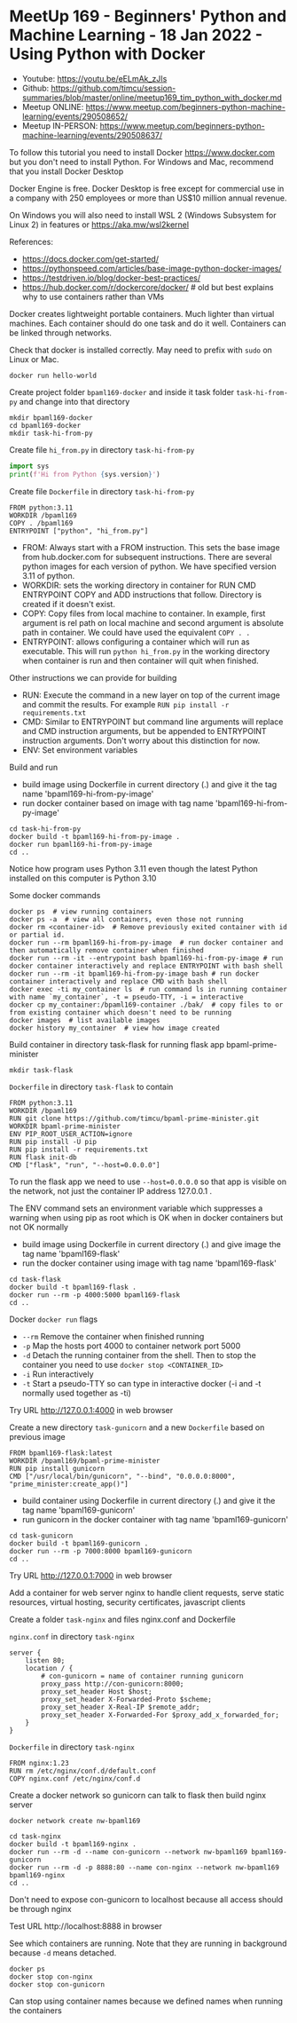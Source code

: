 # MeetUp 169 - Beginners' Python and Machine Learning - 18 Jan 2022 - Using Python with Docker

- Youtube: https://youtu.be/eELmAk_zJIs
- Github: https://github.com/timcu/session-summaries/blob/master/online/meetup169_tim_python_with_docker.md
- Meetup ONLINE: https://www.meetup.com/beginners-python-machine-learning/events/290508652/
- Meetup IN-PERSON: https://www.meetup.com/beginners-python-machine-learning/events/290508637/

To follow this tutorial you need to install Docker https://www.docker.com but you don't need to install Python. 
For Windows and Mac, recommend that you install Docker Desktop

Docker Engine is free. Docker Desktop is free except for commercial use in a company with 250 employees or more than US$10 million annual revenue.

On Windows you will also need to install WSL 2 (Windows Subsystem for Linux 2) in features or https://aka.mw/wsl2kernel 

References:
- https://docs.docker.com/get-started/
- https://pythonspeed.com/articles/base-image-python-docker-images/
- https://testdriven.io/blog/docker-best-practices/
- https://hub.docker.com/r/dockercore/docker/  # old but best explains why to use containers rather than VMs

Docker creates lightweight portable containers. Much lighter than virtual machines. Each container should do one task and do it well. Containers can be linked through networks.

Check that docker is installed correctly. May need to prefix with `sudo` on Linux or Mac.
```shell
docker run hello-world
```

Create project folder `bpaml169-docker` and inside it task folder `task-hi-from-py` and change into that directory
```shell
mkdir bpaml169-docker
cd bpaml169-docker
mkdir task-hi-from-py
```

Create file `hi_from.py` in directory `task-hi-from-py`
```python
import sys
print(f'Hi from Python {sys.version}')
```

Create file `Dockerfile` in directory `task-hi-from-py`
```text
FROM python:3.11
WORKDIR /bpaml169
COPY . /bpaml169
ENTRYPOINT ["python", "hi_from.py"]
```

- FROM: Always start with a FROM instruction. This sets the base image from hub.docker.com for subsequent instructions. There are several python images for each version of python. We have specified version 3.11 of python.
- WORKDIR: sets the working directory in container for RUN CMD ENTRYPOINT COPY and ADD instructions that follow. Directory is created if it doesn't exist.
- COPY: Copy files from local machine to container. In example, first argument is rel path on local machine and second argument is absolute path in container. We could have used the equivalent `COPY . .`
- ENTRYPOINT: allows configuring a container which will run as executable. This will run `python hi_from.py` in the working directory when container is run and then container will quit when finished.

Other instructions we can provide for building

- RUN: Execute the command in a new layer on top of the current image and commit the results. For example `RUN pip install -r requirements.txt`
- CMD: Similar to ENTRYPOINT but command line arguments will replace and CMD instruction arguments, but be appended to ENTRYPOINT instruction arguments. Don't worry about this distinction for now.
- ENV: Set environment variables

Build and run
- build image using Dockerfile in current directory (.) and give it the tag name 'bpaml169-hi-from-py-image'
- run docker container based on image with tag name 'bpaml169-hi-from-py-image'
```shell
cd task-hi-from-py
docker build -t bpaml169-hi-from-py-image .
docker run bpaml169-hi-from-py-image
cd ..
```

Notice how program uses Python 3.11 even though the latest Python installed on this computer is Python 3.10 

Some docker commands
```shell
docker ps  # view running containers
docker ps -a  # view all containers, even those not running
docker rm <container-id>  # Remove previously exited container with id or partial id.
docker run --rm bpaml169-hi-from-py-image  # run docker container and then automatically remove container when finished
docker run --rm -it --entrypoint bash bpaml169-hi-from-py-image # run docker container interactively and replace ENTRYPOINT with bash shell 
docker run --rm -it bpaml169-hi-from-py-image bash # run docker container interactively and replace CMD with bash shell 
docker exec -ti my_container ls  # run command ls in running container with name `my_container`, -t = pseudo-TTY, -i = interactive
docker cp my_container:/bpaml169-container ./bak/  # copy files to or from existing container which doesn't need to be running
docker images  # list available images
docker history my_container  # view how image created
```

Build container in directory task-flask for running flask app bpaml-prime-minister
```shell
mkdir task-flask
```

`Dockerfile` in directory `task-flask` to contain
```text
FROM python:3.11
WORKDIR /bpaml169
RUN git clone https://github.com/timcu/bpaml-prime-minister.git
WORKDIR bpaml-prime-minister
ENV PIP_ROOT_USER_ACTION=ignore
RUN pip install -U pip
RUN pip install -r requirements.txt
RUN flask init-db
CMD ["flask", "run", "--host=0.0.0.0"]
```

To run the flask app we need to use `--host=0.0.0.0` so that app is visible on the network, not just the container IP address 127.0.0.1 .

The ENV command sets an environment variable which suppresses a warning when using pip as root which is OK when in docker containers but not OK normally

- build image using Dockerfile in current directory (.) and give image the tag name 'bpaml169-flask'
- run the docker container using image with tag name 'bpaml169-flask'
```shell
cd task-flask
docker build -t bpaml169-flask .
docker run --rm -p 4000:5000 bpaml169-flask
cd ..
```

Docker `docker run` flags
- `--rm` Remove the container when finished running
- `-p` Map the hosts port 4000 to container network port 5000
- `-d` Detach the running container from the shell. Then to stop the container you need to use `docker stop <CONTAINER_ID>`
- `-i` Run interactively
- `-t` Start a pseudo-TTY so can type in interactive docker (-i and -t normally used together as -ti)

Try URL http://127.0.0.1:4000 in web browser

Create a new directory `task-gunicorn` and a new `Dockerfile` based on previous image
```text
FROM bpaml169-flask:latest
WORKDIR /bpaml169/bpaml-prime-minister
RUN pip install gunicorn
CMD ["/usr/local/bin/gunicorn", "--bind", "0.0.0.0:8000", "prime_minister:create_app()"]
```

- build container using Dockerfile in current directory (.) and give it the tag name 'bpaml169-gunicorn'
- run gunicorn in the docker container with tag name 'bpaml169-gunicorn'
```shell
cd task-gunicorn
docker build -t bpaml169-gunicorn .  
docker run --rm -p 7000:8000 bpaml169-gunicorn
cd ..
```
Try URL http://127.0.0.1:7000 in web browser

Add a container for web server nginx to handle client requests, serve static resources, virtual hosting, security certificates, javascript clients

Create a folder `task-nginx` and files nginx.conf and Dockerfile

`nginx.conf` in directory `task-nginx`
```text
server {
    listen 80;
    location / {
        # con-gunicorn = name of container running gunicorn
        proxy_pass http://con-gunicorn:8000;
        proxy_set_header Host $host;
        proxy_set_header X-Forwarded-Proto $scheme;
        proxy_set_header X-Real-IP $remote_addr;
        proxy_set_header X-Forwarded-For $proxy_add_x_forwarded_for;
    }
}
```

`Dockerfile` in directory `task-nginx`
```text
FROM nginx:1.23
RUN rm /etc/nginx/conf.d/default.conf
COPY nginx.conf /etc/nginx/conf.d
```

Create a docker network so gunicorn can talk to flask then build nginx server
```shell
docker network create nw-bpaml169
```
```shell
cd task-nginx
docker build -t bpaml169-nginx .  
docker run --rm -d --name con-gunicorn --network nw-bpaml169 bpaml169-gunicorn
docker run --rm -d -p 8888:80 --name con-nginx --network nw-bpaml169 bpaml169-nginx
cd ..
```
Don't need to expose con-gunicorn to localhost because all access should be through nginx

Test URL http://localhost:8888 in browser 

See which containers are running. Note that they are running in background because `-d` means detached.
```shell
docker ps
docker stop con-nginx
docker stop con-gunicorn
```
Can stop using container names because we defined names when running the containers
